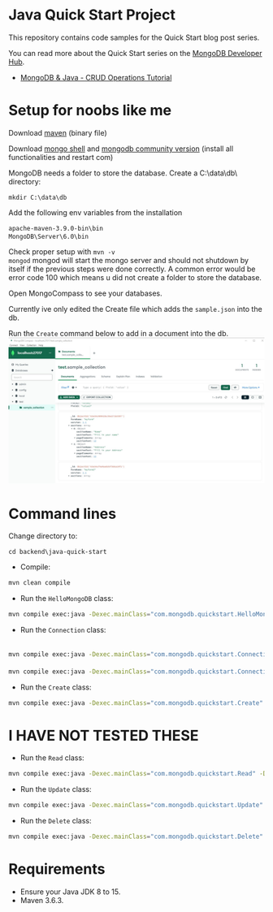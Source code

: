 # Java Quick Start Project

This repository contains code samples for the Quick Start blog post series.

You can read more about the Quick Start series on the [MongoDB Developer Hub](https://developer.mongodb.com/learn/).

- [MongoDB & Java - CRUD Operations Tutorial](https://developer.mongodb.com/quickstart/java-setup-crud-operations)

# Setup for noobs like me

Download [maven](https://maven.apache.org/download.cgi) (binary file)

Download [mongo shell](https://www.mongodb.com/try/download/shell) and [mongodb community version](https://www.mongodb.com/try/download/community) (install all functionalities and restart com)

MongoDB needs a folder to store the database. Create a C:\data\db\ directory:

```
mkdir C:\data\db
```

Add the following env variables from the installation

```
apache-maven-3.9.0-bin\bin
MongoDB\Server\6.0\bin
```

Check proper setup with
`mvn -v`  
`mongod`
mongod will start the mongo server and should not shutdown by itself if the previous steps were done correctly. A common error would be error code 100 which means u did not create a folder to store the database.

Open MongoCompass to see your databases.

Currently ive only edited the Create file which adds the `sample.json` into the db.

Run the `Create` command below to add in a document into the db.
![image of db](<Screenshot 2023-02-08 153515.jpg> "Title")

# Command lines

Change directory to:

```
cd backend\java-quick-start
```

- Compile:

```sh
mvn clean compile
```

- Run the `HelloMongoDB` class:

```sh
mvn compile exec:java -Dexec.mainClass="com.mongodb.quickstart.HelloMongoDB" -Dexec.cleanupDaemonThreads=false
```

- Run the `Connection` class:

```sh

mvn compile exec:java -Dexec.mainClass="com.mongodb.quickstart.Connection" -Dmongodb.uri="mongodb://localhost:27017" -Dexec.cleanupDaemonThreads=false

mvn compile exec:java -Dexec.mainClass="com.mongodb.quickstart.Connection" -Dmongodb.uri="mongodb+srv://USERNAME:PASSWORD@cluster0-abcde.mongodb.net/test?w=majority" -Dexec.cleanupDaemonThreads=false
```

- Run the `Create` class:

```sh
mvn compile exec:java -Dexec.mainClass="com.mongodb.quickstart.Create" -Dmongodb.uri="mongodb+srv://USERNAME:PASSWORD@cluster0-abcde.mongodb.net/test?w=majority" -Dexec.cleanupDaemonThreads=false
```

# I HAVE NOT TESTED THESE

- Run the `Read` class:

```sh
mvn compile exec:java -Dexec.mainClass="com.mongodb.quickstart.Read" -Dmongodb.uri="mongodb+srv://USERNAME:PASSWORD@cluster0-abcde.mongodb.net/test?w=majority" -Dexec.cleanupDaemonThreads=false
```

- Run the `Update` class:

```sh
mvn compile exec:java -Dexec.mainClass="com.mongodb.quickstart.Update" -Dmongodb.uri="mongodb+srv://USERNAME:PASSWORD@cluster0-abcde.mongodb.net/test?w=majority" -Dexec.cleanupDaemonThreads=false
```

- Run the `Delete` class:

```sh
mvn compile exec:java -Dexec.mainClass="com.mongodb.quickstart.Delete" -Dmongodb.uri="mongodb+srv://USERNAME:PASSWORD@cluster0-abcde.mongodb.net/test?w=majority" -Dexec.cleanupDaemonThreads=false
```

# Requirements

- Ensure your Java JDK 8 to 15.
- Maven 3.6.3.
